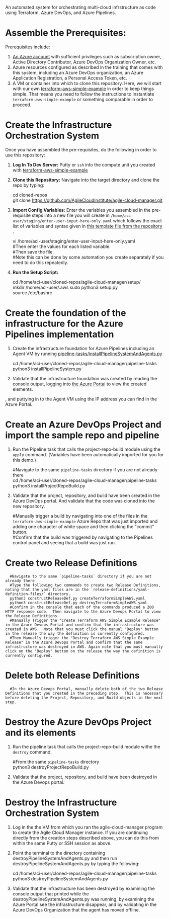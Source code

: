An automated system for orchestrating multi-cloud infrstructure as code using Terraform, Azure DevOps, and Azure Pipelines.  
  
# Assemble the Prerequisites:  
  
Prerequisites include:  
  
1.  [An Azure account](https://portal.azure.com/) with sufficient privileges such as subscription owner, Active Directory Contributor, Azure DevOps Organization Owner, etc.  
2.  Azure resources configured as described in the training that comes with this system, including an Azure DevOps organization, an Azure Application Registration, a Personal Access Token, etc.  
3.  A VM or container into which to clone this repository.  Here, we will start with our own [terraform-aws-simple-example](https://github.com/AgileCloudInstitute/terraform-aws-simple-example) in order to keep things simple.  That means you need to follow the instructions to instantiate `terraform-aws-simple-example` or something comparable in order to proceed.  
  
# Create the Infrastructure Orchestration System  
  
Once you have assembled the pre-requisites, do the following in order to use this repository:  
    
1.  **Log In To Dev Server:**  Putty or `ssh` into the compute unit you created with [terraform-aws-simple-example](https://github.com/AgileCloudInstitute/terraform-aws-simple-example)    
    
2.  **Clone this Repository:**  Navigate into the target directory and clone the repo by typing:    
    
      cd cloned-repos    
      git clone https://github.com/AgileCloudInstitute/agile-cloud-manager.git    
    
3.  **Import Config Variables:**  Enter the variables you assembled in the pre-requisite steps into a new file you will create in `/home/aci-user/staging/enter-user-input-here-only.yaml` which follows the exact list of variables and syntax given in [this template file from the repository](https://github.com/AgileCloudInstitute/agile-cloud-manager/blob/master/move-to-directory-outside-app-path/enter-user-input-here-only.yaml) .  
  
      vi /home/aci-user/staging/enter-user-input-here-only.yaml       
      #Then enter the values for each listed variable.    
      #Then save the file.    
      #Note this can be done by some automation you create separately if you need to do this repeatedly.     
  
5.  **Run the Setup Script:**  
    
      cd /home/aci-user/cloned-repos/agile-cloud-manager/setup/      
      mkdir /home/aci-user/.aws
      sudo python3 setup.py      
      source /etc/bashrc     
    
#  Create the foundation of the infrastructure for the Azure Pipelines implementation   
    
1.  Create the infrastructure foundation for Azure Pipelines including an Agent VM by running [pipeline-tasks/installPipelineSystemAndAgents.py](https://github.com/AgileCloudInstitute/agile-cloud-manager/blob/master/pipeline-tasks/installPipelineSystemAndAgents.py)   
    
      cd /home/aci-user/cloned-repos/agile-cloud-manager/pipeline-tasks     
      python3 installPipelineSystem.py     
     
2.  Validate that the infrastructure foundation was created by reading the console output, logging into [the Azure Portal](https://portal.azure.com/) to view the created elements.        
        
, and puttying in to the Agent VM using the IP address you can find in the Azure Portal.         
          
# Create an Azure DevOps Project and import the sample repo and pipeline     
    
1.  Run the Pipeline task that calls the project-repo-build module using the `apply` command.  (Variables have been automatically imported for you for this demo.)   
    
      #Navigate to the same `pipeline-tasks` directory if you are not already there    
      cd /home/aci-user/cloned-repos/agile-cloud-manager/pipeline-tasks      
      python3 installProjectRepoBuild.py     
    
2.  Validate that the project, repository, and build have been created in the Azure DevOps portal.  And validate that the code was cloned into the new repository.      
    
      #Manually trigger a build by navigating into one of the files in the `terraform-aws-simple-example` Azure Repo that was just imported and adding one character of white space and then clicking the "commit" button.  
      #Confirm that the build was triggered by navigating to the Pipelines control panel and seeing that a build was just run.  
        
# Create two Release Definitions
        
      #Navigate to the same `pipeline-tasks` directory if you are not already there        
      #Type the following two commands to create two Release Definitions, noting that the yaml files are in the `release-definitions/yaml-definition-files/` directory.        
      python3 constructReleaseDef.py createTerraformSimpleAWS.yaml       
      python3 constructReleaseDef.py destroyTerraformSimpleAWS.yaml       
      #Confirm in the console that each of the commands produced a 200 HTTP response code.  Then navigate to the Azure Devops Portal to view the Release Definitions.  
      #Manually Trigger the "Create Terraform AWS Simple Example Release" in the Azure Devops Portal and confirm that the infrastructure was created in AWS.  Note that you must click the manual "Deploy" button in the release the way the definition is currently configured.        
      #Then Manually trigger the "Destroy Terraform AWS Simple Example Release" in the Azure Devops Portal and confirm that the same infrastructure was destroyed in AWS. Again note that you must manually click on the "Deploy" button on the release the way the definition is currently configured.         
  
# Delete both Release Definitions  
  
      #In the Azure Devops Portal, manually delete both of the two Release Definitions that you created in the preceding step.  This is necessary before deleting the Project, Repository, and Build objects in the next step.        
        
# Destroy the Azure DevOps Project and its elements    
    
1.  Run the pipeline task that calls the project-repo-build module withe the `destroy` command.   
    
      #From the same `pipeline-tasks` directory      
      python3 destroyProjectRepoBuild.py     
    
2.  Validate that the project, repository, and build have been destroyed in the Azure Devops portal.        
    
# Destroy the Infrastructure Orchestration System    
    
1.  Log in the the VM from which you ran the agile-cloud-manager program to create the Agile Cloud Manager instance.  If you are continuing directly from the creation steps described above, you can do this from within the same Putty or SSH session as above.      
2.  Point the terminal to the directory containing destroyPipelineSystemAndAgents.py and then run destroyPipelineSystemAndAgents.py by typing the following:    
    
      cd /home/aci-user/cloned-repos/agile-cloud-manager/pipeline-tasks     
      python3 destroyPipelineSystemAndAgents.py      
    
3.  Validate that the infrastructure has been destroyed by examining the console output that printed while the destroyPipelineSystemAndAgents.py was running, by examining the Azure Portal see the infrastructure disappear, and by validating in the Azure DevOps Organization that the agent has moved offline.    
    
